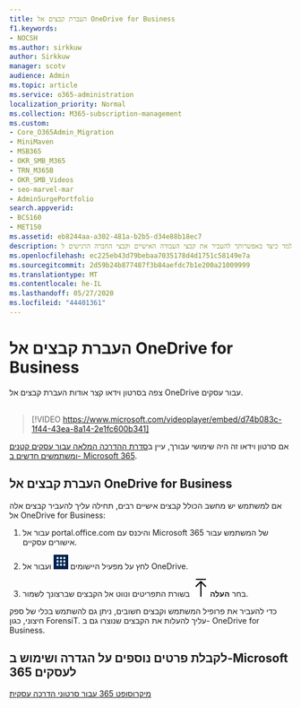 ```yaml
---
title: העברת קבצים אל OneDrive for Business
f1.keywords:
- NOCSH
ms.author: sirkkuw
author: Sirkkuw
manager: scotv
audience: Admin
ms.topic: article
ms.service: o365-administration
localization_priority: Normal
ms.collection: M365-subscription-management
ms.custom:
- Core_O365Admin_Migration
- MiniMaven
- MSB365
- OKR_SMB_M365
- TRN_M365B
- OKR_SMB_Videos
- seo-marvel-mar
- AdminSurgePortfolio
search.appverid:
- BCS160
- MET150
ms.assetid: eb8244aa-a302-481a-b2b5-d34e88b18ec7
description: למד כיצד באפשרותך להעביר את קבצי העבודה האישיים וקבצי החברה הרגישים ל-OneDrive עבור עסקים בצעדים פשוטים בלבד.
ms.openlocfilehash: ec225eb43d79bebaa7035178d4d1751c58149e7a
ms.sourcegitcommit: 2d59b24b877487f3b84aefdc7b1e200a21009999
ms.translationtype: MT
ms.contentlocale: he-IL
ms.lasthandoff: 05/27/2020
ms.locfileid: "44401361"
---
```

# <a name="move-files-to-onedrive-for-business"></a>העברת קבצים אל OneDrive for Business

צפה בסרטון וידאו קצר אודות העברת קבצים אל OneDrive עבור עסקים.<br><br>

> [!VIDEO https://www.microsoft.com/videoplayer/embed/d74b083c-1f44-43ea-8a14-2e1fc600b341] 

אם סרטון וידאו זה היה שימושי עבורך, עיין ב[סדרת ההדרכה המלאה עבור עסקים קטנים ומשתמשים חדשים ב- Microsoft 365](https://support.office.com/article/6ab4bbcd-79cf-4000-a0bd-d42ce4d12816).


## <a name="move-files-to-onedrive-for-business"></a>העברת קבצים אל OneDrive for Business

אם למשתמש יש מחשב הכולל קבצים אישיים רבים, תחילה עליך להעביר קבצים אלה אל OneDrive for Business:
  
1. עבור אל portal.office.com והיכנס עם Microsoft 365 של המשתמש עבור אישורים עסקיים.

2. לחץ על מפעיל היישומים ![The app launcher icon in Office 365](../media/7502f4ec-3c9a-435d-a7b4-b9cda85189a7.png) ועבור אל OneDrive. 
    
3. בחר **העלה**![Upload](../media/d9b963b8-10af-42e2-953d-360301b83d3c.png) בשורת התפריטים ונווט אל הקבצים שברצונך לשמור. 
    
כדי להעביר את פרופיל המשתמש וקבצים חשובים, ניתן גם להשתמש בכלי של ספק חיצוני, כגון ForensiT. עליך להעלות את הקבצים שנוצרו גם ב- OneDrive for Business.
  
## <a name="for-more-on-setting-up-and-using-microsoft-365-for-business"></a>לקבלת פרטים נוספים על הגדרה ושימוש ב-Microsoft 365 לעסקים

[מיקרוסופט 365 עבור סרטוני הדרכה עסקית](https://support.office.com/article/6ab4bbcd-79cf-4000-a0bd-d42ce4d12816)
